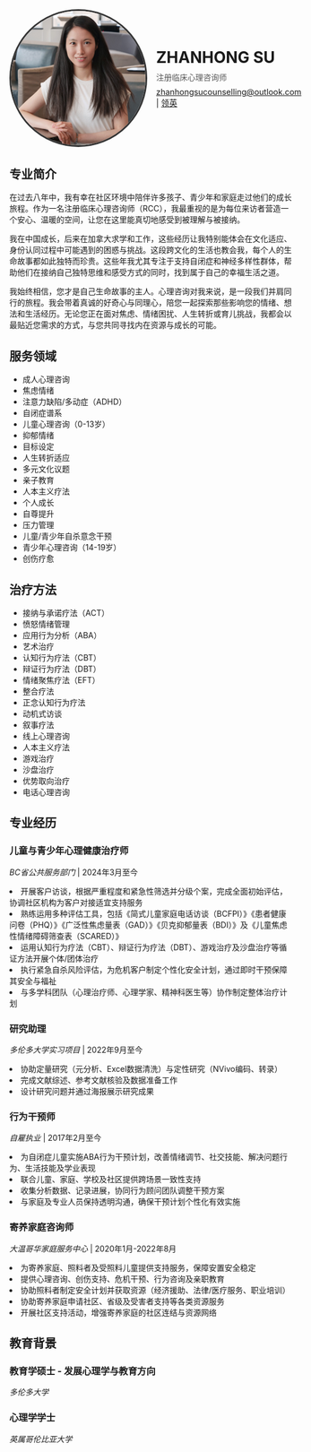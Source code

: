 <div style="display: flex; align-items: center; margin-bottom: 2rem;">
  <img src="bio.jpg" alt="ZHANHONG PHOTO" style="width: 240px; height: 240px; border-radius: 50%; object-fit: cover; border: 3px solid #333; margin-right: 1rem;">
  <div>
    <h1 style="margin: 0;">ZHANHONG SU</h1>
    <p style="margin: 0.5rem 0; color: #555;">注册临床心理咨询师</p>
    <p style="margin: 0; font-size: 0.9rem;">
      <a href="mailto:zhanhongsucounselling@outlook.com">zhanhongsucounselling@outlook.com</a> | 
      <a href="https://www.linkedin.com/in/viola-su-b67143166/">领英</a> 
    </p>
  </div>
</div>

## 专业简介
在过去八年中，我有幸在社区环境中陪伴许多孩子、青少年和家庭走过他们的成长旅程。作为一名注册临床心理咨询师（RCC），我最重视的是为每位来访者营造一个安心、温暖的空间，让您在这里能真切地感受到被理解与被接纳。

我在中国成长，后来在加拿大求学和工作，这些经历让我特别能体会在文化适应、身份认同过程中可能遇到的困惑与挑战。这段跨文化的生活也教会我，每个人的生命故事都如此独特而珍贵。这些年我尤其专注于支持自闭症和神经多样性群体，帮助他们在接纳自己独特思维和感受方式的同时，找到属于自己的幸福生活之道。

我始终相信，您才是自己生命故事的主人。心理咨询对我来说，是一段我们并肩同行的旅程。我会带着真诚的好奇心与同理心，陪您一起探索那些影响您的情绪、想法和生活经历。无论您正在面对焦虑、情绪困扰、人生转折或育儿挑战，我都会以最贴近您需求的方式，与您共同寻找内在资源与成长的可能。

## 服务领域
- 成人心理咨询
- 焦虑情绪
- 注意力缺陷/多动症（ADHD）
- 自闭症谱系
- 儿童心理咨询（0-13岁）
- 抑郁情绪
- 目标设定
- 人生转折适应
- 多元文化议题
- 亲子教育
- 人本主义疗法
- 个人成长
- 自尊提升
- 压力管理
- 儿童/青少年自杀意念干预
- 青少年心理咨询（14-19岁）
- 创伤疗愈

## 治疗方法
- 接纳与承诺疗法（ACT）
- 愤怒情绪管理
- 应用行为分析（ABA）
- 艺术治疗
- 认知行为疗法（CBT）
- 辩证行为疗法（DBT）
- 情绪聚焦疗法（EFT）
- 整合疗法
- 正念认知行为疗法
- 动机式访谈
- 叙事疗法
- 线上心理咨询
- 人本主义疗法
- 游戏治疗
- 沙盘治疗
- 优势取向治疗
- 电话心理咨询

## 专业经历

### 儿童与青少年心理健康治疗师
*BC省公共服务部门* | 2024年3月至今 
<li>开展客户访谈，根据严重程度和紧急性筛选并分级个案，完成全面初始评估，协调社区机构为客户对接适宜支持服务</li>
<li>熟练运用多种评估工具，包括《简式儿童家庭电话访谈（BCFPI）》《患者健康问卷（PHQ）》《广泛性焦虑量表（GAD）》《贝克抑郁量表（BDI）》及《儿童焦虑性情绪障碍筛查表（SCARED）》</li>
<li>运用认知行为疗法（CBT）、辩证行为疗法（DBT）、游戏治疗及沙盘治疗等循证方法开展个体/团体治疗</li>
<li>执行紧急自杀风险评估，为危机客户制定个性化安全计划，通过即时干预保障其安全与福祉</li>
<li>与多学科团队（心理治疗师、心理学家、精神科医生等）协作制定整体治疗计划</li>

### 研究助理 
*多伦多大学实习项目* | 2022年9月至今
<li>协助定量研究（元分析、Excel数据清洗）与定性研究（NVivo编码、转录）</li>
<li>完成文献综述、参考文献核验及数据准备工作</li>
<li>设计研究问题并通过海报展示研究成果</li>

### 行为干预师
*自雇执业* | 2017年2月至今
<li>为自闭症儿童实施ABA行为干预计划，改善情绪调节、社交技能、解决问题行为、生活技能及学业表现</li>
<li>联合儿童、家庭、学校及社区提供跨场景一致性支持</li>
<li>收集分析数据、记录进展，协同行为顾问团队调整干预方案</li>
<li>与家庭及专业人员保持透明沟通，确保干预计划个性化有效实施</li>

### 寄养家庭咨询师
*大温哥华家庭服务中心* | 2020年1月-2022年8月
<li>为寄养家庭、照料者及受照料儿童提供支持服务，保障安置安全稳定</li>
<li>提供心理咨询、创伤支持、危机干预、行为咨询及亲职教育</li>
<li>协助照料者制定安全计划并获取资源（经济援助、法律/医疗服务、职业培训）</li>
<li>协助寄养家庭申请社区、省级及受害者支持等各类资源服务</li>
<li>开展社区支持活动，增强寄养家庭的社区连结与资源网络</li>

## 教育背景

### 教育学硕士 - 发展心理学与教育方向
*多伦多大学* 

### 心理学学士 
*英属哥伦比亚大学* 

